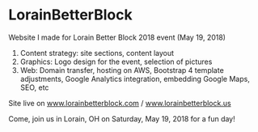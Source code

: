# LorainBetterBlock
Website I made for Lorain Better Block 2018 event (May 19, 2018)

1. Content strategy: site sections, content layout
2. Graphics: Logo design for the event, selection of pictures
3. Web: Domain transfer, hosting on AWS, Bootstrap 4 template adjustments, Google Analytics integration, embedding Google Maps, SEO, etc

Site live on www.lorainbetterblock.com / www.lorainbetterblock.us

Come, join us in Lorain, OH on Saturday, May 19, 2018 for a fun day!
